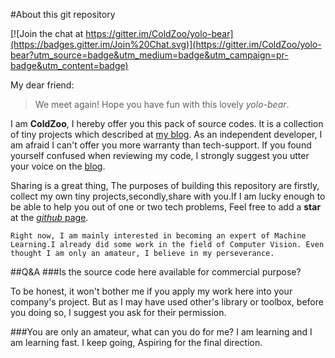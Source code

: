 #About this git repository

[![Join the chat at https://gitter.im/ColdZoo/yolo-bear](https://badges.gitter.im/Join%20Chat.svg)](https://gitter.im/ColdZoo/yolo-bear?utm_source=badge&utm_medium=badge&utm_campaign=pr-badge&utm_content=badge)

My dear friend:

>We meet again! Hope you have fun with this lovely *yolo-bear*.

I am **ColdZoo**, I hereby offer you this pack of source codes. It is a collection of tiny projects which described at [my blog][1]. As an independent developer, I am afraid I can't offer you more warranty than tech-support. If you found yourself confused when reviewing my code, I strongly suggest you utter your voice on the [blog][1].

Sharing is a great thing, The purposes of building this repository are firstly, collect my own tiny projects,secondly,share with you.If I am lucky enough to be able to help you out of one or two tech problems, Feel free to add a **star** at the [*github* page][2].

	Right now, I am mainly interested in becoming an expert of Machine Learning.I already did some work in the field of Computer Vision. Even thought I am only an amateur, I believe in my perseverance.
	
##Q&A
###Is the source code here available  for commercial purpose?

To be honest, it won't bother me if you apply my work here into your company's project. But as I may have used other's library or toolbox, before you doing so, I suggest you ask for their permission.

###You are only an amateur, what can you do for me?
I am learning and I am learning fast. I keep going, Aspiring for the final direction. 

	

	




[1]: http://blog.csdn.net/coldzoo
[2]: https://github.com/ColdZoo/yolo-bear